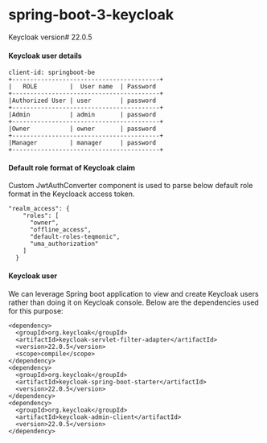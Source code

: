 # spring-boot-3-keycloak

Keycloak version# 22.0.5

#### Keycloak user details

```
client-id: springboot-be
+-----------------------------------------+
|   ROLE         |  User name  | Password
+-----------------------------------------+
|Authorized User | user        | password
+-----------------------------------------+
|Admin           | admin       | password
+-----------------------------------------+
|Owner           | owner       | password
+-----------------------------------------+
|Manager         | manager     | password
+-----------------------------------------+
```
#### Default role format of Keycloak claim
Custom JwtAuthConverter component is used to parse below default role format in the Keycloack access token.
```
"realm_access": {
    "roles": [
      "owner",
      "offline_access",
      "default-roles-teqmonic",
      "uma_authorization"
    ]
  }
```
#### Keycloak user
We can leverage Spring boot application to view and create Keycloak users rather than doing it on Keycloak console. Below are the dependencies used for this purpose:

```
<dependency>
  <groupId>org.keycloak</groupId>
  <artifactId>keycloak-servlet-filter-adapter</artifactId>
  <version>22.0.5</version>
  <scope>compile</scope>
</dependency>
<dependency>
  <groupId>org.keycloak</groupId>
  <artifactId>keycloak-spring-boot-starter</artifactId>
  <version>22.0.5</version>
</dependency>
<dependency>
  <groupId>org.keycloak</groupId>
  <artifactId>keycloak-admin-client</artifactId>
  <version>22.0.5</version>
</dependency>
```
